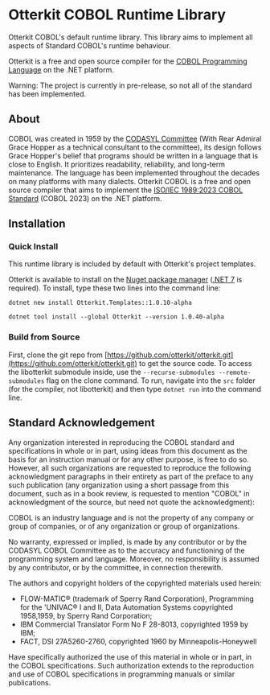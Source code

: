 # Otterkit COBOL Runtime Library

Otterkit COBOL's default runtime library. This library aims to implement all aspects of Standard COBOL's runtime behaviour.

Otterkit is a free and open source compiler for the [COBOL Programming Language](https://en.wikipedia.org/wiki/COBOL#History_and_specification) on the .NET platform.

Warning: The project is currently in pre-release, so not all of the standard has been implemented.

## About

COBOL was created in 1959 by the [CODASYL Committee](https://en.wikipedia.org/wiki/CODASYL) (With Rear Admiral Grace Hopper as a technical consultant to the committee), its design follows Grace Hopper's belief that programs should be written in a language that is close to English. It prioritizes readability, reliability, and long-term maintenance. The language has been implemented throughout the decades on many platforms with many dialects. Otterkit COBOL is a free and open source compiler that aims to implement the [ISO/IEC 1989:2023 COBOL Standard](https://www.iso.org/standard/74527.html) (COBOL 2023) on the .NET platform.

## Installation

### Quick Install

This runtime library is included by default with Otterkit's project templates.

Otterkit is available to install on the [Nuget package manager](https://www.nuget.org/packages/Otterkit/) ([.NET 7](https://dotnet.microsoft.com/en-us/download/dotnet/7.0) is required). To install, type these two lines into the command line:
```
dotnet new install Otterkit.Templates::1.0.10-alpha

dotnet tool install --global Otterkit --version 1.0.40-alpha
```

### Build from Source

First, clone the git repo from [https://github.com/otterkit/otterkit.git](https://github.com/otterkit/otterkit.git) to get the source code. To access the libotterkit submodule inside, use the `--recurse-submodules --remote-submodules` flag on the clone command. To run, navigate into the `src` folder (for the compiler, not libotterkit) and then type `dotnet run` into the command line.

## Standard Acknowledgement

Any organization interested in reproducing the COBOL standard and specifications in whole or in part,
using ideas from this document as the basis for an instruction manual or for any other purpose, is free
to do so. However, all such organizations are requested to reproduce the following acknowledgment
paragraphs in their entirety as part of the preface to any such publication (any organization using a
short passage from this document, such as in a book review, is requested to mention "COBOL" in
acknowledgment of the source, but need not quote the acknowledgment):

COBOL is an industry language and is not the property of any company or group of companies, or of any
organization or group of organizations.

No warranty, expressed or implied, is made by any contributor or by the CODASYL COBOL Committee
as to the accuracy and functioning of the programming system and language. Moreover, no
responsibility is assumed by any contributor, or by the committee, in connection therewith.

The authors and copyright holders of the copyrighted materials used herein:

- FLOW-MATIC® (trademark of Sperry Rand Corporation), Programming for the 'UNIVAC® I and
  II, Data Automation Systems copyrighted 1958,1959, by Sperry Rand Corporation;
- IBM Commercial Translator Form No F 28-8013, copyrighted 1959 by IBM;
- FACT, DSI 27A5260-2760, copyrighted 1960 by Minneapolis-Honeywell

Have specifically authorized the use of this material in whole or in part, in the COBOL specifications.
Such authorization extends to the reproduction and use of COBOL specifications in programming
manuals or similar publications.

